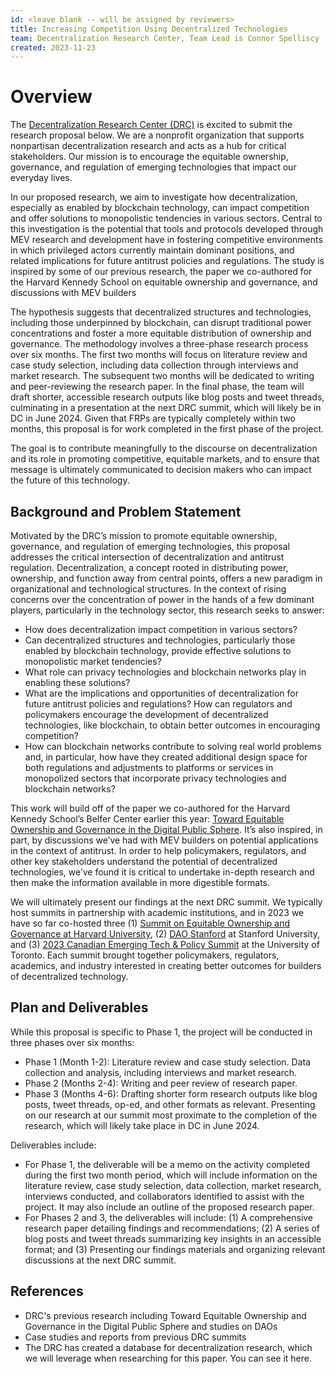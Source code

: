 ```yaml
---
id: <leave blank -- will be assigned by reviewers>
title: Increasing Competition Using Decentralized Technologies
team: Decentralization Research Center, Team Lead is Connor Spelliscy
created: 2023-11-23
---
```

# Overview

The [Decentralization Research Center (DRC)](thedrcenter.org) is excited to submit the research proposal below. We are a nonprofit organization that supports nonpartisan decentralization research and acts as a hub for critical stakeholders. Our mission is to encourage the equitable ownership, governance, and regulation of emerging technologies that impact our everyday lives.

In our proposed research, we aim to investigate how decentralization, especially as enabled by blockchain technology, can impact competition and offer solutions to monopolistic tendencies in various sectors. Central to this investigation is the potential that tools and protocols developed through MEV research and development have in fostering competitive environments in which privileged actors currently maintain dominant positions, and related implications for future antitrust policies and regulations. The study is inspired by some of our previous research, the paper we co-authored for the Harvard Kennedy School on equitable ownership and governance, and discussions with MEV builders

The hypothesis suggests that decentralized structures and technologies, including those underpinned by blockchain, can disrupt traditional power concentrations and foster a more equitable distribution of ownership and governance. The methodology involves a three-phase research process over six months. The first two months will focus on literature review and case study selection, including data collection through interviews and market research. The subsequent two months will be dedicated to writing and peer-reviewing the research paper. In the final phase, the team will draft shorter, accessible research outputs like blog posts and tweet threads, culminating in a presentation at the next DRC summit, which will likely be in DC in June 2024. Given that FRPs are typically completely within two months, this proposal is for work completed in the first phase of the project. 

The goal is to contribute meaningfully to the discourse on decentralization and its role in promoting competitive, equitable markets, and to ensure that message is ultimately communicated to decision makers who can impact the future of this technology.

## Background and Problem Statement

Motivated by the DRC’s mission to promote equitable ownership, governance, and regulation of emerging technologies, this proposal addresses the critical intersection of decentralization and antitrust regulation. Decentralization, a concept rooted in distributing power, ownership, and function away from central points, offers a new paradigm in organizational and technological structures. In the context of rising concerns over the concentration of power in the hands of a few dominant players, particularly in the technology sector, this research seeks to answer:

- How does decentralization impact competition in various sectors?
- Can decentralized structures and technologies, particularly those enabled by blockchain technology, provide effective solutions to monopolistic market tendencies?
- What role can privacy technologies and blockchain networks play in enabling these solutions?
- What are the implications and opportunities of decentralization for future antitrust policies and regulations? How can regulators and policymakers encourage the development of decentralized technologies, like blockchain, to obtain better outcomes in encouraging competition?
- How can blockchain networks contribute to solving real world problems and, in particular, how have they created additional design space for both regulations and adjustments to platforms or services in monopolized sectors that incorporate privacy technologies and blockchain networks?

This work will build off of the paper we co-authored for the Harvard Kennedy School’s Belfer Center earlier this year: [Toward Equitable Ownership and Governance in the Digital Public Sphere](https://www.belfercenter.org/publication/toward-equitable-ownership-and-governance-digital-public-sphere). It’s also inspired, in part, by discussions we’ve had with MEV builders on potential applications in the context of antitrust. In order to help policymakers, regulators, and other key stakeholders understand the potential of decentralized technologies, we’ve found it is critical to undertake in-depth research and then make the information available in more digestible formats.

We will ultimately present our findings at the next DRC summit. We typically host summits in partnership with academic institutions, and in 2023 we have so far co-hosted three (1) [Summit on Equitable Ownership and Governance at Harvard University](https://docs.google.com/presentation/d/1TCzwqYiY2FBtDZEWK4gbNs7LwZLNsXKTTveHa1Hg8kQ/edit#slide=id.g242f1c1e297_1_397), (2) [DAO Stanford](https://docs.google.com/presentation/d/1rmTaOga0x8Yng4Ud8IJsBqq6uCq0kJEk63UB4qYuujM/edit) at Stanford University, and (3) [2023 Canadian Emerging Tech & Policy Summit](https://daoworkshop.notion.site/2023-Canadian-Emerging-Tech-Policy-Summit-402e06f5b6164db9a1cb173a4044bceb?pvs=25) at the University of Toronto. Each summit brought together policymakers, regulators, academics, and industry interested in creating better outcomes for builders of decentralized technology. 

## Plan and Deliverables

While this proposal is specific to Phase 1, the project will be conducted in three phases over six months:

- Phase 1 (Month 1-2): Literature review and case study selection. Data collection and analysis, including interviews and market research.
- Phase 2 (Months 2-4): Writing and peer review of research paper.
- Phase 3 (Months 4-6): Drafting shorter form research outputs like blog posts, tweet threads, op-ed, and other formats as relevant. Presenting on our research at our summit most proximate to the completion of the research, which will likely take place in DC in June 2024. 

Deliverables include:

- For Phase 1, the deliverable will be a memo on the activity completed during the first two month period, which will include information on the literature review, case study selection, data collection, market research, interviews conducted, and collaborators identified to assist with the project. It may also include an outline of the proposed research paper.
- For Phases 2 and 3, the deliverables will include: (1) A comprehensive research paper detailing findings and recommendations; (2) A series of blog posts and tweet threads summarizing key insights in an accessible format; and (3) Presenting our findings materials and organizing relevant discussions at the next DRC summit.

## References

- DRC's previous research including Toward Equitable Ownership and Governance in the Digital Public Sphere and studies on DAOs
- Case studies and reports from previous DRC summits
- The DRC has created a database for decentralization research, which we will leverage when researching for this paper. You can see it here.

